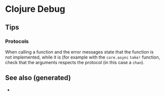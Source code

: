 # Clojure Debug

## Tips

### Protocols

When calling a function and the error messages state that the function
is not implemented, while it is (for example with the `core.async`
`take!` function, check that the arguments respects the protocol (in
this case a `chan`).

## See also (generated)

  -
